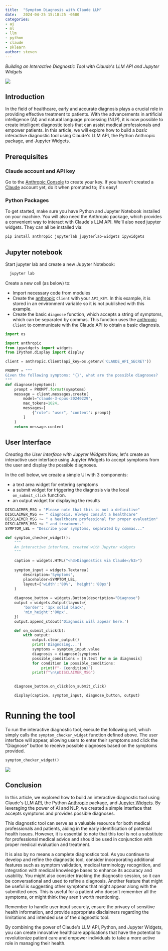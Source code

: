 ```yaml
---
title:  "Symptom Diagnosis with Claude LLM"
date:   2024-04-25 15:18:25 -0500
categories:
- ai
- ml
- llm
- python
- claude
- sklearn
author: steven
---
```


_Building an Interactive Diagnostic Tool with Claude's LLM API and Jupyter Widgets_

![](https://raw.githubusercontent.com/git-steven/git-steven.github.io/master/assets/images/claude-diagnose-md.png)

## Introduction
In the field of healthcare, early and accurate diagnosis plays a crucial role in providing effective treatment to patients. With the advancements in artificial intelligence (AI) and natural language processing (NLP), it is now possible to create intelligent diagnostic tools that can assist medical professionals and empower patients. In this article, we will explore how to build a _basic_ interactive diagnostic tool using Claude's LLM API, the Python Anthropic package, and Jupyter Widgets.

## Prerequisites

### Claude account and API key
Go to the [Anthropic Console](https://console.anthropic.com/settings/keys) to create your key.  If you haven't created a [Claude](https://claude.ai/) account yet, do it when prompted to; it's easy!

### Python Packages
To get started, make sure you have Python and Jupyter Notebook installed on your machine. You will also need the Anthropic package, which provides a convenient way to interact with Claude's LLM API.  We'll also need jupyter widgets.  They can all be installed via:

```bash
pip install anthropic jupyterlab jupyterlab-widgets ipywidgets
```

## Jupyter notebook 
Start jupyter lab and create a new Jupyter Notebook:
```bash
  jupyter lab
```

Create a new cell (as below) to:
* Import necessary code from modules
* Create the [anthropic](https://pypi.org/project/anthropic/) `Client` with your `API_KEY`.  In this example, it is stored in an environment variable so it is not published with this example.  
* Create the basic `diagnose` function, which accepts a string of symptoms, which can be separated by commas.  This function uses the [anthropic](https://pypi.org/project/anthropic/) `Client` to communicate with the Claude API to obtain a basic diagnosis.  


```python
import os

import anthropic
from ipywidgets import widgets
from IPython.display import display

client = anthropic.Client(api_key=os.getenv('CLAUDE_API_SECRET'))

PROMPT = """
Given the following symptoms: "{}", what are the possible diagnoses?
"""
def diagnose(symptoms):
    prompt = PROMPT.format(symptoms)
    message = client.messages.create(
        model="claude-3-opus-20240229",
        max_tokens=1024,
        messages=[
            {"role": "user", "content": prompt}
        ]
    )
    return message.content
```

## User Interface
_Creating the User Interface with Jupyter Widgets_
Now, let's create an interactive user interface using Jupyter Widgets to accept symptoms from the user and display the possible diagnoses.

In the cell below, we create a simple UI with 3 components:
* a text area widget for entering symptoms
* a submit widget for triggering the diagnosis via the local `on_submit_click` function.
* an output widget for displaying the results


```python
DISCLAIMER_MSG = "Please note that this is not a definitive"
DISCLAIMER_MSG += " diagnosis. Always consult a healthcare"
DISCLAIMER_MSG += " a healthcare professional for proper evaluation"
DISCLAIMER_MSG += " and treatment."
SYMPTOM_LBL = "Describe your symptoms, separated by commas..."

def symptom_checker_widget():
    """
    An interactive interface, created with Jupyter widgets
    """

    caption = widgets.HTML("<h3>Diagnostics via Claude</h3>")
    
    symptom_input = widgets.Textarea(
        description='Symptoms',
        placeholder=SYMPTOM_LBL,
        layout={'width':'80%', 'height':'80px'}
    )
    
    diagnose_button = widgets.Button(description="Diagnose")
    output = widgets.Output(layout={
        'border': '1px solid black',
        'min_height':'80px',
    })
    output.append_stdout('Diagnosis will appear here.')

    def on_submit_click(b):
        with output:
            output.clear_output()
            print('Diagnosing...')
            symptoms = symptom_input.value
            diagnosis = diagnose(symptoms)
            possible_conditions = [m.text for m in diagnosis]            
            for condition in possible_conditions:
                print(f"- {condition}")
            print(f"\n\nDISCLAIMER_MSG")
            

    diagnose_button.on_click(on_submit_click)

    display(caption, symptom_input, diagnose_button, output)
```

# Running the tool
To run the interactive diagnostic tool, execute the following cell, which simply calls the `symptom_checker_widget` function defined above. The user interface will appear, allowing users to enter their symptoms and click the "Diagnose" button to receive possible diagnoses based on the symptoms provided.


```python
symptom_checker_widget()
```
![](https://raw.githubusercontent.com/git-steven/git-steven.github.io/master/assets/images/claude-diag-ui.png)

## Conclusion
In this article, we explored how to build an interactive diagnostic tool using Claude's LLM [API](https://docs.anthropic.com/claude/reference/client-sdks), the Python [Anthropic](https://pypi.org/project/anthropic/) package, and [Jupyter Widgets](https://ipywidgets.readthedocs.io/). By leveraging the power of AI and NLP, we created a simple interface that accepts symptoms and provides possible diagnoses.

This diagnostic tool can serve as a valuable resource for both medical professionals and patients, aiding in the early identification of potential health issues. However, it is essential to note that this tool is not a substitute for professional medical advice and should be used in conjunction with proper medical evaluation and treatment.  
  
It is also by no means a complete diagnostics tool.  As you continue to develop and refine the diagnostic tool, consider incorporating additional features such as symptom validation, medical terminology recognition, and integration with medical knowledge bases to enhance its accuracy and usability.  You might also consider tracking the diagnostic session, so it can be conversational and used to refine a diagnosis.  Another feature that might be useful is suggesting other symptoms that might appear along with the submitted ones.  This is useful for a patient who doesn't remember all the symptoms, or might think they aren't worth mentioning.  

Remember to handle user input securely, ensure the privacy of sensitive health information, and provide appropriate disclaimers regarding the limitations and intended use of the diagnostic tool.

By combining the power of Claude's LLM API, Python, and Jupyter Widgets, you can create innovative healthcare applications that have the potential to revolutionize patient care and empower individuals to take a more active role in managing their health.
